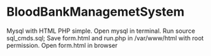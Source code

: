# BloodBankManagemetSystem
Mysql with HTML PHP simple.
Open mysql in terminal. Run source sql_cmds.sql;
Save form.html and run.php in /var/www/html with root permission.
Open form.html in browser
